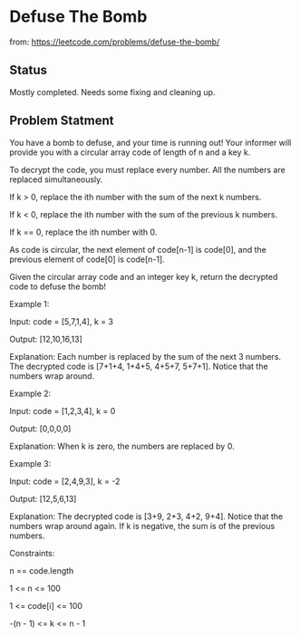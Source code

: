 # Defuse The Bomb

from:
https://leetcode.com/problems/defuse-the-bomb/

## Status
Mostly completed. 
Needs some fixing and cleaning up.

## Problem Statment

You have a bomb to defuse, and your time is running out! Your informer will provide you with a circular array code of length of n and a key k.

To decrypt the code, you must replace every number. All the numbers are replaced simultaneously.

If k > 0, replace the ith number with the sum of the next k numbers.

If k < 0, replace the ith number with the sum of the previous k numbers.

If k == 0, replace the ith number with 0.

As code is circular, the next element of code[n-1] is code[0], and the previous element of code[0] is code[n-1].

Given the circular array code and an integer key k, return the decrypted code to defuse the bomb!

Example 1:

Input: code = [5,7,1,4], k = 3

Output: [12,10,16,13]

Explanation: Each number is replaced by the sum of the next 3 numbers. The decrypted code is [7+1+4, 1+4+5, 4+5+7, 5+7+1]. Notice that the numbers wrap around.

Example 2:

Input: code = [1,2,3,4], k = 0

Output: [0,0,0,0]

Explanation: When k is zero, the numbers are replaced by 0. 

Example 3:

Input: code = [2,4,9,3], k = -2

Output: [12,5,6,13]

Explanation: The decrypted code is [3+9, 2+3, 4+2, 9+4]. Notice that the numbers wrap around again. If k is negative, the sum is of the previous numbers.
 

Constraints:

n == code.length

1 <= n <= 100

1 <= code[i] <= 100

-(n - 1) <= k <= n - 1